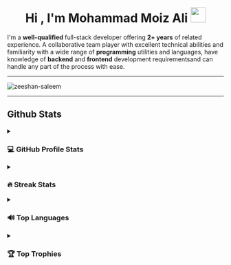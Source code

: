 <h1 align="center">Hi , I'm Mohammad Moiz Ali <img src="https://media.giphy.com/media/hvRJCLFzcasrR4ia7z/giphy.gif" width="35"></h1>

I'm a **well-qualified** full-stack developer offering **2+ years** of related experience. A collaborative team player with excellent technical abilities and familiarity with a wide range of **programming** utilities and languages, have knowledge of **backend** and **frontend** development requirementsand can handle any part of the process with ease.

<hr />
<p align="left"> <img src="https://komarev.com/ghpvc/?username=makstyle119&label=Profile%20views&color=0e75b6&style=flat" alt="zeeshan-saleem" /> </p>
<hr />

## Github Stats

<details ><summary><h3>💻 GitHub Profile Stats</h3></summary>

![MAKSTYLE119's GitHub stats](https://github-readme-stats.vercel.app/api?username=makstyle119&count_private=true&show_icons=true)

</details>

<details><summary><h3> 🔥 Streak Stats</h3></summary>

![streak stats](https://streak-stats.demolab.com/?user=makstyle119)

</details>

<details><summary><h3>🔊 Top Languages</h3></summary>

![Top Langs](https://github-readme-stats.vercel.app/api/top-langs/?username=makstyle119&layout=compact&langs_count=8)

</details>

<details><summary><h3>🏆 Top Trophies</h3></summary>

![Top Trophies](https://github-profile-trophy.vercel.app/?username=makstyle119)

</details>

<!--

### Hi there 👋

**makstyle119/makstyle119** is a ✨ _special_ ✨ repository because its `README.md` (this file) appears on your GitHub profile.

[![trophy](https://github-profile-trophy.vercel.app/?username=makstyle119)]

Here are some ideas to get you started:

- 🔭 I’m currently working on ....
- 🌱 I’m currently learning ....
- 👯 I’m looking to collaborate on ....
- 🤔 I’m looking for help with ....
- 💬 Ask me about ....
- 📫 How to reach me: ....
- 😄 Pronouns: ....
- ⚡ Fun fact: ....
   
-->
